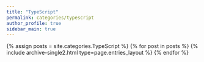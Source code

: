 ```yaml
---
title: "TypeScript"
permalink: categories/typescript
author_profile: true
sidebar_main: true
---
```



{% assign posts = site.categories.TypeScript %}
{% for post in posts %} {% include archive-single2.html type=page.entries_layout %} {% endfor %}